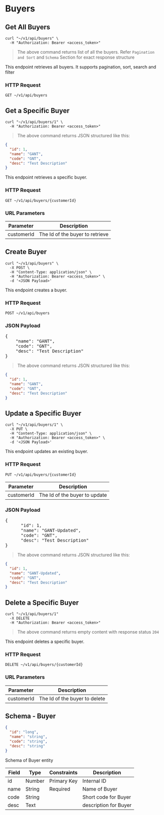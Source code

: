 # Buyers

## Get All Buyers

```shell
curl "~/v1/api/buyers" \
  -H "Authorization: Bearer <access_token>"
```

> The above command returns list of all the buyers. Refer `Pagination and Sort` and `Schema` Section for exact
> response structure

This endpoint retrieves all buyers. It supports pagination, sort, search and filter

### HTTP Request

`GET ~/v1/api/buyers`

## Get a Specific Buyer

```shell
curl "~/v1/api/buyers/1" \
  -H "Authorization: Bearer <access_token>"
```

> The above command returns JSON structured like this:

```json
{
  "id": 1,
  "name": "GANT",
  "code": "GNT",
  "desc": "Test Description"
}
```

This endpoint retrieves a specific buyer.

### HTTP Request

`GET ~/v1/api/buyers/{customerId}`

### URL Parameters

| Parameter  | Description                     |
|------------|---------------------------------|
| customerId | The Id of the buyer to retrieve |

## Create Buyer

```shell
curl "~/v1/api/buyers" \
  -X POST \
  -H "Content-Type: application/json" \
  -H "Authorization: Bearer <access_token>" \
  -d '<JSON Payload>'
```

This endpoint creates a buyer.

### HTTP Request

`POST ~/v1/api/buyers`

### JSON Payload

<pre class="center-column">
{
    "name": "GANT",
    "code": "GNT",
    "desc": "Test Description"
}
</pre>

> The above command returns JSON structured like this:

```json
{
  "id": 1,
  "name": "GANT",
  "code": "GNT",
  "desc": "Test Description"
}
```

## Update a Specific Buyer

```shell
curl "~/v1/api/buyers/1" \
  -X PUT \
  -H "Content-Type: application/json" \
  -H "Authorization: Bearer <access_token>" \
  -d '<JSON Payload>'
```

This endpoint updates an existing buyer.

### HTTP Request

`PUT ~/v1/api/buyers/{customerId}`

| Parameter  | Description                   |
|------------|-------------------------------|
| customerId | The Id of the buyer to update |

### JSON Payload

<pre class="center-column">
{
      "id": 1,
      "name": "GANT-Updated",
      "code": "GNT",
      "desc": "Test Description"
}
</pre>

> The above command returns JSON structured like this:

```json
{
  "id": 1,
  "name": "GANT-Updated",
  "code": "GNT",
  "desc": "Test Description"
}
```

## Delete a Specific Buyer

```shell
curl "~/v1/api/buyers/1"
  -X DELETE
  -H "Authorization: Bearer <access_token>"
```

> The above command returns empty content with response status `204`

This endpoint deletes a specific buyer.

### HTTP Request

`DELETE ~/v1/api/buyers/{customerId}`

### URL Parameters

| Parameter  | Description                   |
|------------|-------------------------------|
| customerId | The Id of the buyer to delete |

## Schema - Buyer

```json
{
  "id": "long",
  "name": "string",
  "code": "string",
  "desc": "string"
}
```

Schema of Buyer entity

| Field | Type   | Constraints | Description           |
|-------|--------|-------------|-----------------------|
| id    | Number | Primary Key | Internal ID           |
| name  | String | Required    | Name of Buyer         |
| code  | String |             | Short code for Buyer  |
| desc  | Text   |             | description for Buyer |
